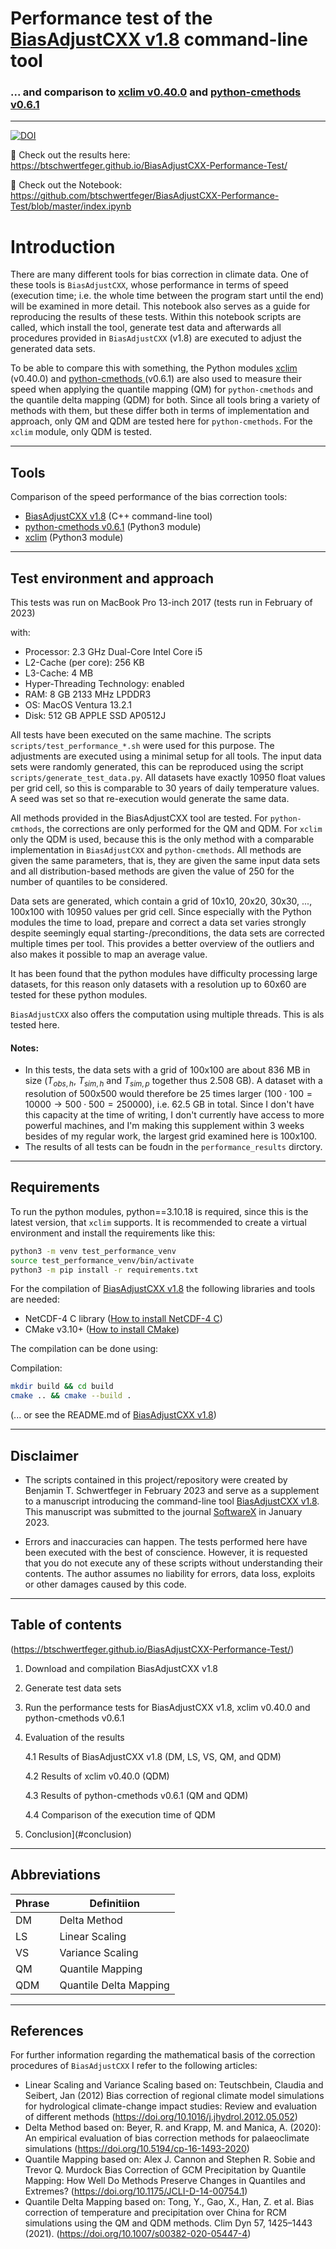 
<h1 style="center">Performance test of the <a href="https://zenodo.org/record/7652734" target="_blank">BiasAdjustCXX v1.8</a> command-line tool</h1>
<h3 style="centter"> ... and comparison to <a href="https://zenodo.org/record/7535677" target="blank">xclim v0.40.0</a> and <a href="https://zenodo.org/record/7652756" target="_blank">python-cmethods v0.6.1</a></h3> 

___
[![DOI](https://zenodo.org/badge/605167183.svg)](https://zenodo.org/badge/latestdoi/605167183)


📍 Check out the results here: https://btschwertfeger.github.io/BiasAdjustCXX-Performance-Test/

📍 Check out the Notebook: https://github.com/btschwertfeger/BiasAdjustCXX-Performance-Test/blob/master/index.ipynb


<a name="introduction"></a>
# Introduction


There are many different tools for bias correction in climate data. One of these tools is `BiasAdjustCXX`, whose performance in terms of speed (execution time; i.e. the whole time between the program start until the end) will be examined in more detail. This notebook also serves as a guide for reproducing the results of these tests. Within this notebook scripts are called, which install the tool, generate test data and afterwards all procedures provided in `BiasAdjustCXX` (v1.8) are executed to adjust the generated data sets. 

To be able to compare this with something, the Python modules <a href="https://zenodo.org/record/7535677" target="blank">xclim</a> (v0.40.0) and <a href="https://zenodo.org/record/7652756" target="_blank">python-cmethods </a>(v0.6.1) are also used to measure their speed when applying the quantile mapping (QM) for `python-cmethods` and the quantile delta mapping (QDM) for both. Since all tools bring a variety of methods with them, but these differ both in terms of implementation and approach, only QM and QDM are tested here for `python-cmethods`. For the `xclim` module, only QDM is tested. 

____
<a name="tools"></a>
## Tools

Comparison of the speed performance of the bias correction tools: 
- [BiasAdjustCXX v1.8](https://zenodo.org/record/7652734) (C++ command-line tool)
- [python-cmethods v0.6.1](https://zenodo.org/record/7652756) (Python3 module)
- [xclim](https://zenodo.org/record/7535677) (Python3 module)

____

<a name="test-env"></a>
## Test environment and approach
This tests was run on MacBook Pro 13-inch 2017 (tests run in February of 2023)

with:

* Processor: 2.3 GHz Dual-Core Intel Core i5
* L2-Cache (per core): 256 KB
* L3-Cache: 4 MB
* Hyper-Threading Technology: enabled
* RAM: 8 GB 2133 MHz LPDDR3
* OS: MacOS Ventura 13.2.1
* Disk: 512 GB APPLE SSD AP0512J

All tests have been executed on the same machine. The scripts `scripts/test_performance_*.sh` were used for this purpose. The adjustments are executed using a minimal setup for all tools. The input data sets were randomly generated, this can be reproduced using the script `scripts/generate_test_data.py`. All datasets have exactly 10950 float values per grid cell, so this is comparable to 30 years of daily temperature values. A seed was set so that re-execution would generate the same data. 

All methods provided in the BiasAdjustCXX tool are tested. For `python-cmthods`, the corrections are only performed for the QM and QDM. For `xclim` only the QDM is used, because this is the only method with a comparable implementation in `BiasAdjustCXX` and `python-cmethods`. All methods are given the same parameters, that is, they are given the same input data sets and all distribution-based methods are given the value of 250 for the number of quantiles to be considered.

Data sets are generated, which contain a grid of 10x10, 20x20, 30x30, ..., 100x100 with 10950 values per grid cell. Since especially with the Python modules the time to load, prepare and correct a data set varies strongly despite seemingly equal starting-/preconditions, the data sets are corrected multiple times per tool. This provides a better overview of the outliers and also makes it possible to map an average value.

It has been found that the python modules have difficulty processing large datasets, for this reason only datasets with a resolution up to 60x60 are tested for these python modules. 

`BiasAdjustCXX` also offers the computation using multiple threads. This is als tested here.

#### Notes:
* In this tests, the data sets with a grid of 100x100 are about 836 MB in size ($T_{obs,h}$, $T_{sim,h}$ and $T_{sim,p}$ together thus 2.508 GB). A dataset with a resolution of 500x500 would therefore be 25 times larger ($100 \cdot 100 = 10000 \rightarrow 500 \cdot 500 = 250000$), i.e. 62.5 GB in total. Since I don't have this capacity at the time of writing, I don't currently have access to more powerful machines, and I'm making this supplement within 3 weeks besides of my regular work, the largest grid examined here is 100x100.
* The results of all tests can be foudn in the `performance_results` dirctory.
____
<a name="requirements"></a>
## Requirements

To run the python modules, python==3.10.18 is required, since this is the latest version, that `xclim` supports. It is recommended to create a virtual environment and install the requirements like this:

```bash
python3 -m venv test_performance_venv
source test_performance_venv/bin/activate
python3 -m pip install -r requirements.txt
``` 

For the compilation of [BiasAdjustCXX v1.8](https://zenodo.org/record/7652734) the following libraries and tools are needed:
* NetCDF-4 C library ([How to install NetCDF-4 C](https://docs.geoserver.org/stable/en/user/extensions/netcdf-out/nc4.html))
* CMake v3.10+ ([How to install CMake](https://cmake.org/install/))

The compilation can be done using:

Compilation:

```bash
mkdir build && cd build
cmake .. && cmake --build .
```
(... or see the README.md of [BiasAdjustCXX v1.8](https://zenodo.org/record/7652734))


____
<a name="disclaimer"></a>
## Disclaimer

* The scripts contained in this project/repository were created by Benjamin T. Schwertfeger in February 2023 and serve as a supplement to a manuscript introducing the command-line tool <a href="https://zenodo.org/record/7652734" target="_blank">BiasAdjustCXX v1.8</a>. This manuscript was submitted to the journal [SoftwareX](https://www.sciencedirect.com/journal/softwarex) in January 2023. 

* Errors and inaccuracies can happen. The tests performed here have been executed with the best of conscience. However, it is requested that you do not execute any of these scripts without understanding their contents. The author assumes no liability for errors, data loss, exploits or other damages caused by this code. 

____

<a name="toc"></a>
## Table of contents 
(https://btschwertfeger.github.io/BiasAdjustCXX-Performance-Test/)

1. Download and compilation BiasAdjustCXX v1.8
2. Generate test data sets
3. Run the performance tests for BiasAdjustCXX v1.8, xclim v0.40.0 and python-cmethods v0.6.1
4. Evaluation of the results
    
    4.1 Results of BiasAdjustCXX v1.8 (DM, LS, VS, QM, and QDM)


    4.2 Results of xclim v0.40.0 (QDM)
    
    
    4.3 Results of python-cmethods v0.6.1 (QM and QDM)
    
    
    4.4 Comparison of the execution time of QDM

5. Conclusion](#conclusion)
___
<a name="abbrev"></a>
## Abbreviations

|Phrase|Definitiion|
|-----|------|
|DM|Delta Method|
|LS|Linear Scaling|
|VS|Variance Scaling|
|QM|Quantile Mapping|
|QDM|Quantile Delta Mapping|

____

<a name="references"></a>

## References

For further information regarding the mathematical basis of the correction procedures of `BiasAdjustCXX` I refer to the following articles:

* Linear Scaling and Variance Scaling based on: Teutschbein, Claudia and Seibert, Jan (2012) Bias correction of regional climate model simulations for hydrological climate-change impact studies: Review and evaluation of different methods (https://doi.org/10.1016/j.jhydrol.2012.05.052)
* Delta Method based on: Beyer, R. and Krapp, M. and Manica, A. (2020): An empirical evaluation of bias correction methods for palaeoclimate simulations (https://doi.org/10.5194/cp-16-1493-2020)
* Quantile Mapping based on: Alex J. Cannon and Stephen R. Sobie and Trevor Q. Murdock Bias Correction of GCM Precipitation by Quantile Mapping: How Well Do Methods Preserve Changes in Quantiles and Extremes? (https://doi.org/10.1175/JCLI-D-14-00754.1)
* Quantile Delta Mapping based on: Tong, Y., Gao, X., Han, Z. et al. Bias correction of temperature and precipitation over China for RCM simulations using the QM and QDM methods. Clim Dyn 57, 1425–1443 (2021). (https://doi.org/10.1007/s00382-020-05447-4)
